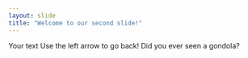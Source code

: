 ```yaml
---
layout: slide
title: "Welcome to our second slide!"
---
```

Your text
Use the left arrow to go back!
Did you ever seen a gondola?
